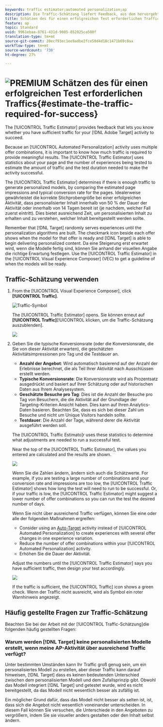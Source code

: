 ```yaml
---
keywords: traffic estimator;automated personalization;ap
description: Die Traffic-Schätzung liefert Feedback, aus dem hervorgeht, ob Sie über ausreichend Traffic verfügen, damit Ihre Adobe Target-Aktivität erfolgreich sein kann.
title: Schätzen des für einen erfolgreichen Test erforderlichen Traffics
feature: ap
topic: Standard
uuid: 9961ebaa-8761-431d-9605-852025ca580f
translation-type: tm+mt
source-git-commit: 20ecf93ec1ee9adbe2fce50d4d18c1471b69c8aa
workflow-type: tm+mt
source-wordcount: '730'
ht-degree: 27%

---
```



# ![PREMIUM](/help/assets/premium.png) Schätzen des für einen erfolgreichen Test erforderlichen Traffics{#estimate-the-traffic-required-for-success}

The [!UICONTROL Traffic Estimator] provides feedback that lets you know whether you have sufficient traffic for your [!DNL Adobe Target] activity to succeed.

Because an [!UICONTROL Automated Personalization] activity uses multiple offer combinations, it is important to know how much traffic is required to provide meaningful results. The [!UICONTROL Traffic Estimator] uses statistics about your page and the number of experiences being tested to estimate the amount of traffic and the test duration needed to make the activity successful.

The [!UICONTROL Traffic Estimator] determines if there is enough traffic to generate personalized models, by comparing the estimated page impressions and typical conversion rate for the pages. Idealerweise gewährleistet die korrekte Stichprobengröße bei einer erfolgreichen Aktivität, dass personalisierter Inhalt innerhalb von 50 % der Dauer der Aktivität oder innerhalb von 14 Tagen bereit ist (je nachdem, welcher Fall zuerst eintritt). Dies bietet ausreichend Zeit, um personalisierten Inhalt zu erhalten und zu verstehen, welcher Inhalt bereitgestellt werden sollte.

Remember that [!DNL Target] randomly serves experiences until the personalization algorithms are built. The checkmark icon beside each offer shows when the model for that offer is ready and [!DNL Target] is able to begin delivering personalized content. Da eine Steigerung erst erwartet wird, wenn die Modelle fertig sind, können Sie anhand der visuellen Angabe die richtige Erwartung festlegen. Use the [!UICONTROL Traffic Estimator] in the [!UICONTROL Visual Experience Composer] (VEC) to get a guideline of when the models will be ready.

## Traffic-Schätzung verwenden

1. From the [!UICONTROL Visual Experience Composer], click **[!UICONTROL Traffic]**.

   ![Traffic-Symbol](/help/c-activities/t-automated-personalization/assets/icon-traffic.png)

   The [!UICONTROL Traffic Estimator] opens. Sie können erneut auf **[!UICONTROL Traffic]**[!UICONTROL  klicken, um die Traffic-Schätzung auszublenden].

   ![](assets/ap_est.png)

1. Geben Sie die typische Konversionsrate (oder die Konversionsrate, die Sie von dieser Aktivität erwarten), die geschätzten Aktivitätsimpressionen pro Tag und die Testdauer an.

   * **Anzahl der Angebot**: Wird automatisch basierend auf der Anzahl der Erlebnisse berechnet, die als Teil Ihrer Aktivität nach Ausschlüssen erstellt werden.
   * **Typische Konversionsrate**: Die Konversionsrate wird als Prozentsatz ausgedrückt und basiert auf Ihrer Schätzung oder auf historischen Daten aus Ihrem Analysesystem.
   * **Geschätzte Besuche pro Tag**: Dies ist die Anzahl der Besuche pro Tag von Besuchern, die die Aktivität auf der Grundlage der Targeting-Kriterien Ansicht haben. Dies kann auf Ihren Analytics-Daten basieren. Beachten Sie, dass es sich bei dieser Zahl um Besuche und nicht um Unique Visitors handeln sollte.
   * **Testdauer**: Die Anzahl der Tage, während derer die Aktivität ausgeführt werden soll.

   The [!UICONTROL Traffic Estimato]r uses these statistics to determine what adjustments are needed to run a successful test.

   Near the top of the [!UICONTROL Traffic Estimator], the values you entered are calculated and the results are shown.

   ![](assets/ap_est_no.png)

   Wenn Sie die Zahlen ändern, ändern sich auch die Schätzwerte. For example, if you are testing a large number of combinations and your conversion rate and impressions are too low, the [!UICONTROL Traffic Estimator] shows how long the test will need to run to be successful. Or, if your traffic is low, the [!UICONTROL Traffic Estimator] might suggest a lower number of offer combinations so you can run the test the desired number of days.

   Wenn Sie nicht über ausreichend Traffic verfügen, können Sie eine oder alle der folgenden Maßnahmen ergreifen:

   * Consider using an [Auto-Target](/help/c-activities/auto-target-to-optimize.md) activity instead of [!UICONTROL Automated Personalization] to create experiences with several offer changes in one experience variation.
   * Reduce the number of offer combinations within your [!UICONTROL Automated Personalization] activity.
   * Erhöhen Sie die Dauer der Aktivität.

   Adjust the numbers until the [!UICONTROL Traffic Estimator] says you have sufficient traffic, then design your test accordingly.

   ![](assets/ap_est_yes.png)

   If the traffic is sufficient, the [!UICONTROL Traffic] icon shows a green check. Wenn der Traffic nicht ausreicht, wird als Symbol ein roter Warnhinweis angezeigt.

## Häufig gestellte Fragen zur Traffic-Schätzung

Beachten Sie bei der Arbeit mit der [!UICONTROL Traffic-Schätzung]die folgenden häufig gestellten Fragen:

### Warum werden [!DNL Target] keine personalisierten Modelle erstellt, wenn meine AP-Aktivität über ausreichend Traffic verfügt?

Unter bestimmten Umständen kann Ihr Traffic groß genug sein, um ein personalisiertes Modell zu erstellen, aber dieser Traffic kann darauf hinweisen, [!DNL Target] dass es keinen bedeutenden Unterschied zwischen dem personalisierten Modell und dem Zufallsprinzip gibt. Obwohl das Modell integriert [!DNL Target] und getestet wurde, wird es nicht bereitgestellt, da das Modell nicht wesentlich besser als zufällig ist.

Ein möglicher Grund dafür, dass das Modell nicht besser als selten ist, ist, dass sich die Angebot nicht wesentlich voneinander unterscheiden. In diesem Fall können Sie versuchen, die Unterschiede in den Angeboten zu vergrößern, indem Sie sie visueller anders gestalten oder den Inhalt selbst ändern.
